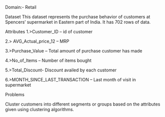 Domain:- Retail

Dataset
This dataset represents the purchase behavior of customers at Spencers’ supermarket in Eastern part of India. It has 702 rows of data.

Attributes
1.>Customer_ID – id of customer

2.> AVG_Actual_price_12 – MRP   

3.>Purchase_Value – Total amount of purchase customer has made

4.>No_of_Items – Number of items bought 

5.>Total_Discount- Discount availed by each customer

6.>MONTH_SINCE_LAST_TRANSACTION – Last month of visit in supermarket

Problems

Cluster customers into different segments or groups based on the attributes given using clustering algorithms.

